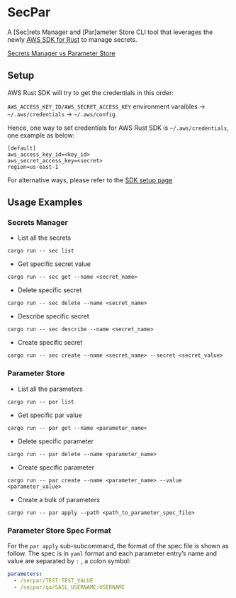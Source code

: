 # SecPar

A [Sec]rets Manager and [Par]ameter Store CLI tool that leverages the newly [AWS SDK for Rust](https://github.com/awslabs/aws-sdk-rust) to manage secrets.

[Secrets Manager vs Parameter Store](https://medium.com/awesome-cloud/aws-difference-between-secrets-manager-and-parameter-store-systems-manager-f02686604eae)

## Setup
AWS Rust SDK will try to get the credentials in this order: 

`AWS_ACCESS_KEY_ID/AWS_SECRET_ACCESS_KEY` environment varaibles -> `~/.aws/credentials` -> `~/.aws/config`.

Hence, one way to set credentials for AWS Rust SDK is `~/.aws/credentials`, one example as below:
```console
[default]
aws_access_key_id=<key_id>
aws_secret_access_key=<secret>
region=us-east-1
```
For alternative ways, please refer to the [SDK setup page](https://docs.aws.amazon.com/sdk-for-java/v1/developer-guide/setup-credentials.html)


## Usage Examples

### Secrets Manager
- List all the secrets
```console
cargo run -- sec list
```
- Get specific secret value
```console
cargo run -- sec get --name <secret_name>
```
- Delete specific secret
```console
cargo run -- sec delete --name <secret_name>
```
- Describe specific secret
```console
cargo run -- sec describe --name <secret_name>
```
- Create specific secret
```console
cargo run -- sec create --name <secret_name> --secret <secret_value>
```

### Parameter Store
- List all the parameters
```console
cargo run -- par list
```
- Get specific par value
```console
cargo run -- par get --name <parameter_name>
```
- Delete specific parameter
```console
cargo run -- par delete --name <parameter_name>
```
- Create specific parameter
```console
cargo run -- par create --name <parameter_name> --value <parameter_value>
```
- Create a bulk of parameters
```console
cargo run -- par apply --path <path_to_parameter_spec_file>
```

### Parameter Store Spec Format
For the `par apply` sub-subcommand, the format of the spec file is shown as follow. The spec is in `yaml` format and each parameter entry’s name and value are separated by `:` , a colon symbol:
```yaml
parameters:
  - /secpar/TEST:TEST_VALUE
  - /secpar/qa/SASL_USERNAME:USERNAME
```
